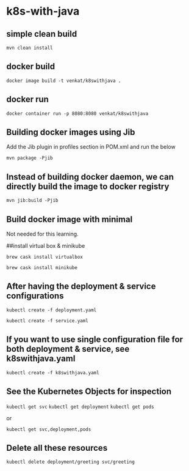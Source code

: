 # k8s-with-java


## simple clean build

`mvn clean install`

## docker build

`docker image build -t venkat/k8swithjava .`

## docker run

`docker container run -p 8080:8080 venkat/k8swithjava`


## Building docker images using Jib
Add the Jib plugin in profiles section in POM.xml and run the below

`mvn package -Pjib`

## Instead of building docker daemon, we can directly build the image to docker registry

`mvn jib:build -Pjib`


## Build docker image with minimal
Not needed for this learning.

##install virtual box & minikube

`brew cask install virtualbox`

`brew cask install minikube`

## After having the deployment & service configurations

`kubectl create -f deployment.yaml`

`kubectl create -f service.yaml`

## If you want to use single configuration file for both deployment & service, see k8swithjava.yaml

`kubectl create -f k8swithjava.yaml`

## See the Kubernetes Objects for inspection

`kubectl get svc`
`kubectl get deployment`
`kubectl get pods`

or

`kubectl get svc,deployment,pods`

## Delete all these resources

`kubectl delete deployment/greeting svc/greeting`